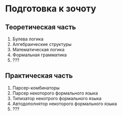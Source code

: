 # Подготовка к зочоту
## Теоретическая часть
1. Булева логика
2. Алгебраические структуры
3. Математическая логика
4. Формальная грамматика
5. ???
## Практическая часть
1. Парсер-комбинаторы
2. Парсер некоторого формального языка
3. Типизатор некотрого формального языка
4. Автодополнятор некоторого формального языка
5. ???
